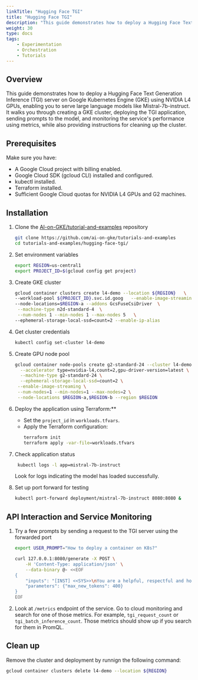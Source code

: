 ```yaml
---
linkTitle: "Hugging Face TGI"
title: "Hugging Face TGI"
description: "This guide demonstrates how to deploy a Hugging Face Text Generation Inference (TGI) server on Google Kubernetes Engine (GKE) using NVIDIA L4 GPUs, enabling you to serve large language models like Mistral-7b-instruct. It walks you through creating a GKE cluster, deploying the TGI application, sending prompts to the model, and monitoring the service's performance using metrics, while also providing instructions for cleaning up the cluster."
weight: 30
type: docs
tags: 
    - Experimentation
    - Orchestration
    - Tutorials
---
```


## Overview
This guide demonstrates how to deploy a Hugging Face Text Generation Inference (TGI) server on Google Kubernetes Engine (GKE) using NVIDIA L4 GPUs, enabling you to serve large language models like Mistral-7b-instruct. It walks you through creating a GKE cluster, deploying the TGI application, sending prompts to the model, and monitoring the service's performance using metrics, while also providing instructions for cleaning up the cluster.

## Prerequisites

Make sure you have:

* A Google Cloud project with billing enabled.
* Google Cloud SDK (gcloud CLI) installed and configured.
* kubectl installed.
* Terraform installed.
* Sufficient Google Cloud quotas for NVIDIA L4 GPUs and G2 machines.

## Installation

1. Clone the [AI-on-GKE/tutorial-and-examples](https://github.com/ai-on-gke/tutorials-and-examples) repository
   ```bash
   git clone https://github.com/ai-on-gke/tutorials-and-examples
   cd tutorials-and-examples/hugging-face-tgi/
   ```

1. Set environment variables
	```bash
	export REGION=us-central1
	export PROJECT_ID=$(gcloud config get project)
	```

1. Create GKE cluster
	```bash
	gcloud container clusters create l4-demo --location ${REGION}   \
	--workload-pool ${PROJECT_ID}.svc.id.goog   --enable-image-streaming \
	--node-locations=$REGION-a --addons GcsFuseCsiDriver  \
	 --machine-type n2d-standard-4  \
	 --num-nodes 1 --min-nodes 1 --max-nodes 5   \
	--ephemeral-storage-local-ssd=count=2 --enable-ip-alias
	```

 1. Get cluster credentials
	```bash
	kubectl config set-cluster l4-demo
	```

1. Create GPU node pool
	```bash
	gcloud container node-pools create g2-standard-24 --cluster l4-demo \
	  --accelerator type=nvidia-l4,count=2,gpu-driver-version=latest \
	  --machine-type g2-standard-24 \
	  --ephemeral-storage-local-ssd=count=2 \
	 --enable-image-streaming \
	 --num-nodes=1 --min-nodes=1 --max-nodes=2 \
	 --node-locations $REGION-a,$REGION-b --region $REGION
	 ```

1. Deploy the application using Terraform:**
    * Set the `project_id` in `workloads.tfvars`.
    * Apply the Terraform configuration:
        ```bash
        terraform init
        terraform apply -var-file=workloads.tfvars
        ```

1. Check application status
   ```bash
    kubectl logs -l app=mistral-7b-instruct
    ```
    Look for logs indicating the model has loaded successfully.

1. Set up port forward for testing
   ```bash
   kubectl port-forward deployment/mistral-7b-instruct 8080:8080 &
   ```

## API Interaction and Service Monitoring
1. Try a few prompts by sending a request to the TGI server using the forwarded port
	```bash
	export USER_PROMPT="How to deploy a container on K8s?"
	```
	```bash
	curl 127.0.0.1:8080/generate -X POST \
	    -H 'Content-Type: application/json' \
	    --data-binary @- <<EOF
	{
	    "inputs": "[INST] <<SYS>>\nYou are a helpful, respectful and honest assistant. Always answer as helpfully as possible, while being safe.  Your answers should not include any harmful, unethical, racist, sexist, toxic, dangerous, or illegal content. Please ensure that your responses are socially unbiased and positive in nature. If a question does not make any sense, or is not factually coherent, explain why instead of answering something not correct. If you don't know the answer to a question, please don't share false information.\n<</SYS>>\n$USER_PROMPT[/INST]",
	    "parameters": {"max_new_tokens": 400}
	}
	EOF
	```
1. Look at `/metrics` endpoint of the service. Go to cloud monitoring and search for one of those metrics. For example, `tgi_request_count` or `tgi_batch_inference_count`. Those metrics should show up if you search for them in PromQL. 

## Clean up

Remove the cluster and deployment by runnign the following command:
```bash
gcloud container clusters delete l4-demo --location ${REGION} 
```
